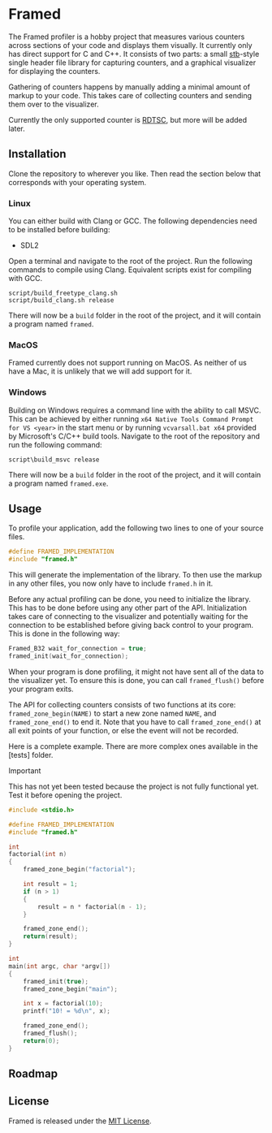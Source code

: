 # Framed

The Framed profiler is a hobby project that measures various counters across
sections of your code and displays them visually. It currently only has direct
support for C and C++.  It consists of two parts: a small [stb]-style single
header file library for capturing counters, and a graphical visualizer for
displaying the counters.

Gathering of counters happens by manually adding a minimal amount of markup to
your code. This takes care of collecting counters and sending them over to the
visualizer.

Currently the only supported counter is [RDTSC], but more will be added later.


## Installation

Clone the repository to wherever you like. Then read the section below that
corresponds with your operating system.

### Linux

You can either build with Clang or GCC. The following dependencies need to be
installed before building:

* SDL2

Open a terminal and navigate to the root of the project. Run the following
commands to compile using Clang. Equivalent scripts exist for
compiling with GCC.

```
script/build_freetype_clang.sh 
script/build_clang.sh release
```

There will now be a `build` folder in the root of the project, and it will
contain a program named `framed`.

### MacOS

Framed currently does not support running on MacOS. As neither of us have a
Mac, it is unlikely that we will add support for it.

### Windows

Building on Windows requires a command line with the ability to call MSVC.
This can be achieved by either running `x64 Native Tools Command Prompt for VS
<year>` in the start menu or by running `vcvarsall.bat x64` provided by
Microsoft's C/C++ build tools.  Navigate to the root of the repository and run
the following command:

```
script\build_msvc release
```

There will now be a `build` folder in the root of the project, and it will
contain a program named `framed.exe`.


## Usage

To profile your application, add the following two lines to one of your source
files.

```c
#define FRAMED_IMPLEMENTATION
#include "framed.h"
```

This will generate the implementation of the library. To then use the markup in
any other files, you now only have to include `framed.h` in it.

Before any actual profiling can be done, you need to initialize the library.
This has to be done before using any other part of the API. Initialization
takes care of connecting to the visualizer and potentially waiting for the
connection to be established before giving back control to your program. This
is done in the following way:

```c
Framed_B32 wait_for_connection = true;
framed_init(wait_for_connection);
```

When your program is done profiling, it might not have sent all of the data to
the visualizer yet. To ensure this is done, you can call `framed_flush()`
before your program exits.

The API for collecting counters consists of two functions at its core:
`framed_zone_begin(NAME)` to start a new zone named `NAME`, and
`framed_zone_end()` to end it. Note that you have to call `framed_zone_end()`
at all exit points of your function, or else the event will not be recorded.

Here is a complete example. There are more complex ones available in the
[tests] folder.

> [!IMPORTANT]
> This has not yet been tested because the project is not fully functional yet.
> Test it before opening the project.

```c
#include <stdio.h>

#define FRAMED_IMPLEMENTATION
#include "framed.h"

int
factorial(int n)
{
    framed_zone_begin("factorial");

    int result = 1;
    if (n > 1)
    {
        result = n * factorial(n - 1);
    }

    framed_zone_end();
    return(result);
}

int
main(int argc, char *argv[])
{
    framed_init(true);
    framed_zone_begin("main");

    int x = factorial(10);
    printf("10! = %d\n", x);

    framed_zone_end();
    framed_flush();
    return(0);
}
```


## Roadmap


## License

Framed is released under the [MIT License].


[MIT License]: /LICENSE
[RDTSC]:       https://en.wikipedia.org/wiki/Time_Stamp_Counter
[stb]:         https://github.com/nothings/stb
[test]:        /src/tests
